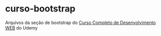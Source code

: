 # curso-bootstrap
Arquivos da seção de bootstrap do [Curso Completo de Desenvolvimento WEB](https://www.udemy.com/curso-completo-do-desenvolvedor-web/) do Udemy

